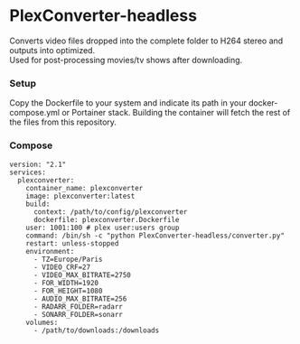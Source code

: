 # PlexConverter-headless

Converts video files dropped into the complete folder to H264 stereo and outputs into optimized.<br>
Used for post-processing movies/tv shows after downloading.

### Setup
Copy the Dockerfile to your system and indicate its path in your docker-compose.yml or Portainer stack.
Building the container will fetch the rest of the files from this repository.

### Compose
```
version: "2.1"
services:
  plexconverter:
    container_name: plexconverter
    image: plexconverter:latest
    build: 
      context: /path/to/config/plexconverter
      dockerfile: plexconverter.Dockerfile
    user: 1001:100 # plex user:users group
    command: /bin/sh -c "python PlexConverter-headless/converter.py"
    restart: unless-stopped
    environment:
      - TZ=Europe/Paris
      - VIDEO_CRF=27
      - VIDEO_MAX_BITRATE=2750
      - FOR_WIDTH=1920
      - FOR_HEIGHT=1080
      - AUDIO_MAX_BITRATE=256
      - RADARR_FOLDER=radarr
      - SONARR_FOLDER=sonarr
    volumes:
      - /path/to/downloads:/downloads
```
